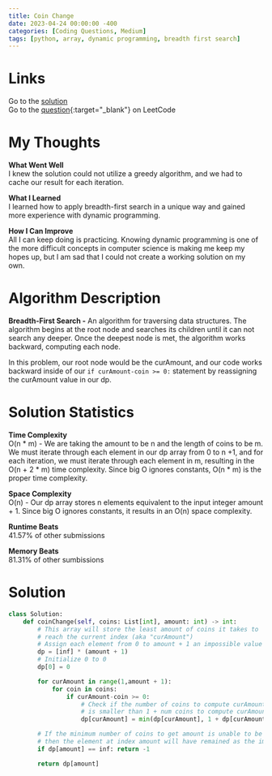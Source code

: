 ```yaml
---
title: Coin Change
date: 2023-04-24 00:00:00 -400
categories: [Coding Questions, Medium]
tags: [python, array, dynamic programming, breadth first search]
---
```


# Links  

Go to the [solution](#solution)  
Go to the [question](https://leetcode.com/problems/coin-change/){:target="_blank"} on LeetCode  

# My Thoughts  

**What Went Well**  
I knew the solution could not utilize a greedy algorithm, and we had to cache our result for each iteration.

**What I Learned**  
I learned how to apply breadth-first search in a unique way and gained more experience with dynamic programming.

**How I Can Improve**  
All I can keep doing is practicing. 
Knowing dynamic programming is one of the more difficult concepts in computer science is making me keep my hopes up, but I am sad that I could not create a working solution on my own.

# Algorithm Description

**Breadth-First Search -** An algorithm for traversing data structures. 
The algorithm begins at the root node and searches its children until it can not search any deeper. 
Once the deepest node is met, the algorithm works backward, computing each node. 

In this problem, our root node would be the curAmount, and our code works backward inside of our ``` if curAmount-coin >= 0: ``` statement by reassigning the curAmount value in our dp.

# Solution Statistics  

**Time Complexity**  
O(n * m) - We are taking the amount to be n and the length of coins to be m.
We must iterate through each element in our dp array from 0 to n +1, and for each iteration, we must iterate through each element in m, resulting in the O(n + 2 * m) time complexity. 
Since big O ignores constants, O(n * m) is the proper time complexity.

**Space Complexity**  
O(n) - Our dp array stores n elements equivalent to the input integer amount + 1. 
Since big O ignores constants, it results in an O(n) space complexity.

**Runtime Beats**  
41.57% of other submissions  

**Memory Beats**  
81.31% of other sumbissions  

# Solution  

```python
class Solution:
    def coinChange(self, coins: List[int], amount: int) -> int:
        # This array will store the least amount of coins it takes to 
        # reach the current index (aka "curAmount")
        # Assign each element from 0 to amount + 1 an impossible value (inf)
        dp = [inf] * (amount + 1)
        # Initialize 0 to 0
        dp[0] = 0

        for curAmount in range(1,amount + 1):
            for coin in coins:
                if curAmount-coin >= 0:
                    # Check if the number of coins to compute curAmount
                    # is smaller than 1 + num coins to compute curAmount - coin
                    dp[curAmount] = min(dp[curAmount], 1 + dp[curAmount - coin])

        # If the minimum number of coins to get amount is unable to be computed, 
        # then the element at index amount will have remained as the impossible value; return -1
        if dp[amount] == inf: return -1

        return dp[amount]
```
